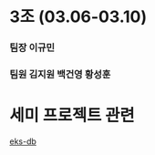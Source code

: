 # 3조 (03.06-03.10)

### 팀장 이규민

### 팀원 김지원 백건영 황성훈

# 세미 프로젝트 관련

[eks-db](https://www.notion.so/eks-db-d92d1f8655064e79af7eda9a3c41ac48)